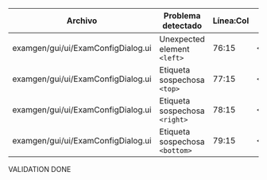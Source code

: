 | Archivo | Problema detectado | Línea:Col | Fragmento |
| ------- | ----------------- | --------- | --------- |
| examgen/gui/ui/ExamConfigDialog.ui | Unexpected element `<left>` | 76:15 | `<left>0</left>` |
| examgen/gui/ui/ExamConfigDialog.ui | Etiqueta sospechosa `<top>` | 77:15 | `<top>0</top>` |
| examgen/gui/ui/ExamConfigDialog.ui | Etiqueta sospechosa `<right>` | 78:15 | `<right>0</right>` |
| examgen/gui/ui/ExamConfigDialog.ui | Etiqueta sospechosa `<bottom>` | 79:15 | `<bottom>0</bottom>` |

VALIDATION DONE
